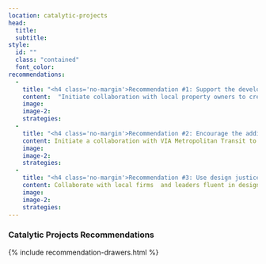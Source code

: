 ```yaml
---
location: catalytic-projects
head:
  title:
  subtitle:
style:
  id: ""
  class: "contained"
  font_color:
recommendations:
  -
    title: "<h4 class='no-margin'>Recommendation #1: Support the development of a residential mixed-use neighborhood along the San Pedro Gateway.</h4>"
    content:  "Initiate collaboration with local property owners to create a development/redevelopment plan to implement the San Pedro Gateway site, which will set the tone for high quality development on the San Pedro mixed-use corridor, and that will complement the vision for surrounding areas."
    image:
    image-2:
    strategies:
  -
    title: "<h4 class='no-margin'>Recommendation #2: Encourage the addition of amenities on the San Pedro VIA site.</h4>"
    content: Initiate a collaboration with VIA Metropolitan Transit to create a development/redevelopment plan for the San Pedro VIA site, which will enhance the concentration of surrounding amenities, support great transit service, and include high quality public spaces and desired community uses such as a grocery store, housing, and a senior center.
    image:
    image-2:
    strategies:
  -
    title: "<h4 class='no-margin'>Recommendation #3: Use design justice principles in future public design processes for the catalytic sites.</h4>"
    content: Collaborate with local firms  and leaders fluent in design justice principles to create appropriate design processes for public projects. Design justice rethinks design processes, centers people who are normally marginalized by design, and uses collaborative, creative practices to address the deepest challenges our communities face.
    image:
    image-2:
    strategies:
---
```

<div style="width: 100%">
<h3>Catalytic Projects Recommendations</h3>
{% include recommendation-drawers.html %}
</div>